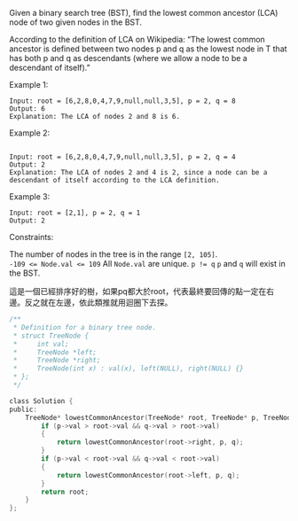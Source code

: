 Given a binary search tree (BST), find the lowest common ancestor (LCA) node of two given nodes in the BST.

According to the definition of LCA on Wikipedia: “The lowest common ancestor is defined between two nodes p and q as the lowest node in T that has both p and q as descendants (where we allow a node to be a descendant of itself).”

 

Example 1:

```
Input: root = [6,2,8,0,4,7,9,null,null,3,5], p = 2, q = 8
Output: 6
Explanation: The LCA of nodes 2 and 8 is 6.
```
Example 2:
```

Input: root = [6,2,8,0,4,7,9,null,null,3,5], p = 2, q = 4
Output: 2
Explanation: The LCA of nodes 2 and 4 is 2, since a node can be a descendant of itself according to the LCA definition.
```
Example 3:
```
Input: root = [2,1], p = 2, q = 1
Output: 2
 ```

Constraints:

The number of nodes in the tree is in the range ```[2, 105]```.  
```-109 <= Node.val <= 109```
All ```Node.val``` are unique.
```p != q```
```p``` and ```q``` will exist in the BST.  

這是一個已經排序好的樹，如果pq都大於root，代表最終要回傳的點一定在右邊。反之就在左邊，依此類推就用迴圈下去探。  

```c
/**
 * Definition for a binary tree node.
 * struct TreeNode {
 *     int val;
 *     TreeNode *left;
 *     TreeNode *right;
 *     TreeNode(int x) : val(x), left(NULL), right(NULL) {}
 * };
 */

class Solution {
public:
    TreeNode* lowestCommonAncestor(TreeNode* root, TreeNode* p, TreeNode* q) {
        if (p->val > root->val && q->val > root->val)
        {
            return lowestCommonAncestor(root->right, p, q);
        }
        if (p->val < root->val && q->val < root->val)
        {
            return lowestCommonAncestor(root->left, p, q);
        }
        return root;
    }
};
```
